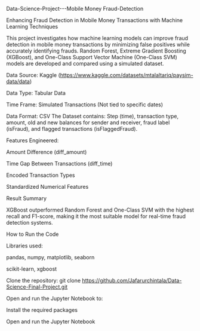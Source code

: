 Data-Science-Project---Mobile Money Fraud-Detection

Enhancing Fraud Detection in Mobile Money Transactions with Machine Learning Techniques

This project investigates how machine learning models can improve fraud detection in mobile money transactions by minimizing false positives while accurately identifying frauds. Random Forest, Extreme Gradient Boosting (XGBoost), and One-Class Support Vector Machine (One-Class SVM) models are developed and compared using a simulated dataset.

Data Source: Kaggle (https://www.kaggle.com/datasets/mtalaltariq/paysim-data/data)

Data Type: Tabular Data

Time Frame: Simulated Transactions (Not tied to specific dates)

Data Format: CSV
The Dataset contains: Step (time), transaction type, amount, old and new balances for sender and receiver, fraud label (isFraud), and flagged transactions (isFlaggedFraud).

Features Engineered:

Amount Difference (diff_amount)

Time Gap Between Transactions (diff_time)

Encoded Transaction Types

Standardized Numerical Features

Result Summary

XGBoost outperformed Random Forest and One-Class SVM with the highest recall and F1-score, making it the most suitable model for real-time fraud detection systems.


How to Run the Code

Libraries used:

pandas, numpy, matplotlib, seaborn

scikit-learn, xgboost

Clone the repository: git clone https://github.com/Jafarurchintala/Data-Science-Final-Project.git

Open and run the Jupyter Notebook to:

Install the required packages

Open and run the Jupyter Notebook






